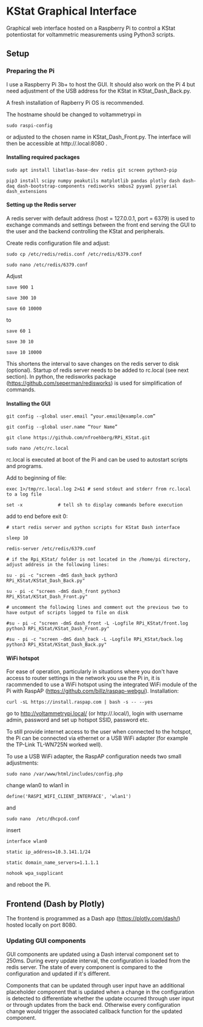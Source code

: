 # KStat Graphical Interface

Graphical web interface hosted on a Raspberry Pi to control a KStat potentiostat for voltammetric measurements using Python3 scripts.

## Setup

### Preparing the Pi

I use a Raspberry Pi 3b+ to host the GUI. It should also work on the Pi 4 but need adjustment of the USB address for the KStat in KStat_Dash_Back.py.

A fresh installation of Rapberry Pi OS is recommended.

The hostname should be changed to voltammetrypi in 

```li
sudo raspi-config
```

 or adjusted to the chosen name in KStat_Dash_Front.py. The interface will then be accessible at http://<hostname>.local:8080 .

#### Installing required packages

```
sudo apt install libatlas-base-dev redis git screen python3-pip

pip3 install scipy numpy peakutils matplotlib pandas plotly dash dash-daq dash-bootstrap-components redisworks smbus2 pyyaml pyserial dash_extensions
```

#### Setting up the Redis server

A redis server with default address (host = 127.0.0.1, port = 6379) is used to exchange commands and settings between the front end serving the GUI to the user and the backend controlling the KStat and peripherals.

Create redis configuration file and adjust:

```
sudo cp /etc/redis/redis.conf /etc/redis/6379.conf

sudo nano /etc/redis/6379.conf
```

Adjust 

```
save 900 1

save 300 10

save 60 10000
```

to

```
save 60 1

save 30 10

save 10 10000
```

This shortens the interval to save changes on the redis server to disk (optional). Startup of redis server needs to be added to rc.local (see next section). In python, the redisworks package (https://github.com/seperman/redisworks) is used for simplification of commands.

#### Installing the GUI

```
git config --global user.email “your.email@example.com”

git config --global user.name “Your Name”

git clone https://github.com/nfroehberg/RPi_KStat.git

sudo nano /etc/rc.local
```

rc.local is executed at boot of the Pi and can be used to autostart scripts and programs.

Add to beginning of file:

```
exec 1>/tmp/rc.local.log 2>&1 # send stdout and stderr from rc.local to a log file

set -x             # tell sh to display commands before execution
```

add to end before exit 0:

```
# start redis server and python scripts for KStat Dash interface

sleep 10 

redis-server /etc/redis/6379.conf

# if the Rpi_KStat/ folder is not located in the /home/pi directory, adjust address in the following lines:

su - pi -c "screen -dmS dash_back python3 RPi_KStat/KStat_Dash_Back.py"

su - pi -c "screen -dmS dash_front python3 RPi_KStat/KStat_Dash_Front.py"

# uncomment the following lines and comment out the previous two to have output of scripts logged to file on disk

#su - pi -c "screen -dmS dash_front -L -Logfile RPi_KStat/front.log python3 RPi_KStat/KStat_Dash_Front.py"

#su - pi -c "screen -dmS dash_back -L -Logfile RPi_KStat/back.log python3 RPi_KStat/KStat_Dash_Back.py"
```

#### WiFi hotspot

For ease of operation, particularly in situations where you don't have access to router settings in the network you use the Pi in, it is racommended to use a WiFi hotspot using the integrated WiFi module of the Pi with RaspAP (https://github.com/billz/raspap-webgui). Installation:

```
curl -sL https://install.raspap.com | bash -s -- --yes
```

go to http://voltammetrypi.local/ (or http://<your hostname>.local/), login with username admin, password and set up hotspot SSID, password etc.

To still provide internet access to the user when connected to the hotspot, the Pi can be connected via ethernet or a USB WiFi adapter (for example the TP-Link TL-WN725N worked well).

To use a USB WiFi adapter, the RaspAP configuration needs two small adjustments:

```
sudo nano /var/www/html/includes/config.php
```

change wlan0 to wlan1 in

```
define('RASPI_WIFI_CLIENT_INTERFACE', 'wlan1')
```

and

```
sudo nano  /etc/dhcpcd.conf
```

insert 

```
interface wlan0

static ip_address=10.3.141.1/24

static domain_name_servers=1.1.1.1

nohook wpa_supplicant
```

and reboot the Pi.

## Frontend (Dash by Plotly)

The frontend is programmed as a Dash app (https://plotly.com/dash/) hosted locally on port 8080.

### Updating GUI components

GUI components are updated using a Dash interval component set to 250ms. During every update interval, the configuration is loaded from the redis server. The state of every component is compared to the configuration and updated if it's different. 

Components that can be updated through user input have an additional placeholder component that is updated when a change in the configuration is detected to differentiate whether the update occurred through user input or through updates from the back end. Otherwise every configuration change would trigger the associated callback function for the updated component. 
